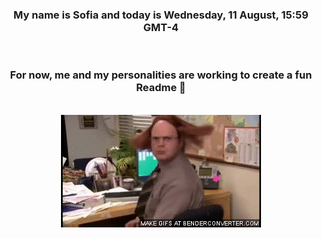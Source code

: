 


<div align="center">
<h3 >My name is Sofia and today is Wednesday, 11 August, 15:59 GMT-4</h3><br>
<h3 >For now, me and my personalities are working to create a fun Readme 👋
</h3><br>
<img src='img/dwight.gif' alt='working...'/>
</div>
